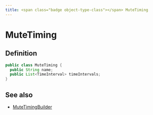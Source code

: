 ```yaml
---
title: <span class="badge object-type-class"></span> MuteTiming
---
```

# <span class="badge object-type-class"></span> MuteTiming

## Definition

```java
public class MuteTiming {
  public String name;
  public List<TimeInterval> timeIntervals;
}
```
## See also

 * <span class="badge builder"></span> [MuteTimingBuilder](./builder-MuteTimingBuilder.md)
